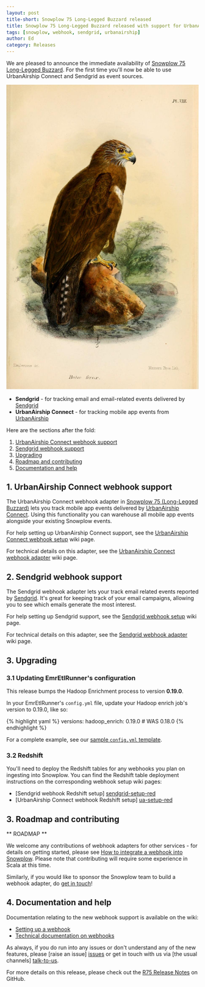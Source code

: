 ```yaml
---
layout: post
title-short: Snowplow 75 Long-Legged Buzzard released
title: Snowplow 75 Long-Legged Buzzard released with support for UrbanAirship Connect and Sendgrid
tags: [snowplow, webhook, sendgrid, urbanairship]
author: Ed
category: Releases
---
```


We are pleased to announce the immediate availability of [Snowplow 75 Long-Legged Buzzard][snowplow-release]. For the first time you'll now be able to use UrbanAirship Connect and Sendgrid as event sources.

![R75 Long-Legged Buzzard](/assets/img/blog/2015/12/long-legged_buzzard.jpg)

* **Sendgrid** - for tracking email and email-related events delivered by [Sendgrid][sendgrid-website]
* **UrbanAirship Connect** - for tracking mobile app events from [UrbanAirship][urbanairship-website]

Here are the sections after the fold:

1. [UrbanAirship Connect webhook support](/blog/2015/12/23/snowplow-r75-long-legged-buzzard-released/#urbanairship)
2. [Sendgrid webhook support](/blog/2015/12/23/snowplow-r75-long-legged-buzzard-released/#sendgrid)
3. [Upgrading](/blog/2015/12/23/snowplow-r75-long-legged-buzzard-released/#upgrading)
4. [Roadmap and contributing](/blog/2015/12/23/snowplow-r75-long-legged-buzzard-released/#roadmap-etc)
5. [Documentation and help](/blog/2015/12/23/snowplow-r75-long-legged-buzzard-released/#help)

<!--more-->

<h2><a name="urbanairship">1. UrbanAirship Connect webhook support</a></h2>

The UrbanAirship Connect webhook adapter in [Snowplow 75 (Long-Legged Buzzard)][snowplow-release] lets you track mobile app events delivered by [UrbanAirship Connect][urbanairship-website].
Using this functionality you can warehouse all mobile app events alongside your existing Snowplow events.

For help setting up UrbanAirship Connect support, see the [UrbanAirship Connect webhook setup][urbanairship-setup] wiki page.

For technical details on this adapter, see the [UrbanAirship Connect webhook adapter][urbanairship-tech-docs] wiki page.

<h2><a name="sendgrid">2. Sendgrid webhook support</a></h2>

The Sendgrid webhook adapter lets your track email related events reported by [Sendgrid][sendgrid-website]. It's great for keeping track of your email campaigns, allowing you to see which emails generate the most interest.  

For help setting up Sendgrid support, see the [Sendgrid webhook setup][sendgrid-setup] wiki page.

For technical details on this adapter, see the [Sendgrid webhook adapter][sendgrid-tech-docs] wiki page.

<h2><a name="upgrading">3. Upgrading</a></h2>

<div class="html">
<h3><a name="configuring-emretlrunner">3.1 Updating EmrEtlRunner's configuration</a></h3>
</div>

This release bumps the Hadoop Enrichment process to version **0.19.0**.

In your EmrEtlRunner's `config.yml` file, update your Hadoop enrich job's version to 0.19.0, like so:

{% highlight yaml %}
  versions:
    hadoop_enrich: 0.19.0 # WAS 0.18.0
{% endhighlight %}

For a complete example, see our [sample `config.yml` template][emretlrunner-config-yml].

<div class="html">
<h3><a name="upgrading-change-form">3.2 Redshift</a></h3>
</div>

You'll need to deploy the Redshift tables for any webhooks you plan on ingesting into Snowplow. You can find the Redshift table deployment instructions on the corresponding webhook setup wiki pages:

* [Sendgrid webhook Redshift setup] [sendgrid-setup-red]
* [UrbanAirship Connect webhook Redshift setup] [ua-setup-red]

<h2><a name="roadmap-etc">3. Roadmap and contributing</a></h2>

** ROADMAP **

We welcome any contributions of webhook adapters for other services - for details on getting started, please see [How to integrate a webhook into Snowplow][webhook-contributing]. Please note that contributing will require some experience in Scala at this time.

Similarly, if you would like to sponsor the Snowplow team to build a webhook adapter, do [get in touch][sponsorship-contact]!

<h2><a name="help">4. Documentation and help</a></h2>

Documentation relating to the new webhook support is available on the wiki:

* [Setting up a webhook][webhook-setup]
* [Technical documentation on webhooks][webhook-tech-docs]

As always, if you do run into any issues or don't understand any of the new features, please [raise an issue] [issues] or get in touch with us via [the usual channels] [talk-to-us].

For more details on this release, please check out the [R75 Release Notes][snowplow-release] on GitHub.

[webhooks-defn]: http://en.wikipedia.org/wiki/Webhook

[urbanairship-website]: http://www.urbanairship.com/
[sendgrid-website]: http://www.sendgrid.com/

[snowplow-trackers]: http://snowplowanalytics.com/technology/index.html

[webhook-setup]: https://github.com/snowplow/snowplow/wiki/Setting-up-a-Webhook

[urbanairship-setup]: https://github.com/snowplow/snowplow/wiki/UrbanAirship-webhook-setup

[sendgrid-setup]: https://github.com/snowplow/snowplow/wiki/SendGrid-webhook-setup

[webhook-tech-docs]: https://github.com/snowplow/snowplow/wiki/Snowplow-technical-documentation#1b-webhooks

[urbanairship-tech-docs]: https://github.com/snowplow/snowplow/wiki/UrbanAirship-webhook-adapter
[sendgrid-tech-docs]: https://github.com/snowplow/snowplow/wiki/Sendgrid-webhook-adapter

[webhooks-2]: https://github.com/snowplow/snowplow/milestones/Webhooks%202

[webhook-contributing]: https://github.com/snowplow/snowplow/wiki/How-to-integrate-a-webhook-into-Snowplow
[sponsorship-contact]: mailto:contact@snowplowanalytics.com
[issues]: https://github.com/snowplow/snowplow/issues
[talk-to-us]: https://github.com/snowplow/snowplow/wiki/Talk-to-us
[snowplow-release]: https://github.com/snowplow/snowplow/releases/r75-long-legged-buzzard

[sendgrid-setup-red]: https://github.com/snowplow/snowplow/wiki/SendGrid-webhook-setup#22-redshift
[ua-setup-red]: https://github.com/snowplow/snowplow/wiki/UrbanAirship-webhook-setup#22-redshift

[emretlrunner-config-yml]: https://github.com/snowplow/snowplow/blob/master/3-enrich/emr-etl-runner/config/config.yml.sample
